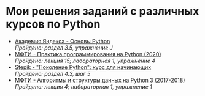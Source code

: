 # Мои решения заданий с различных курсов по Python

- [Академия Яндекса - Основы Python](/Yandex_Handbook/)  
  *Пройдено: раздел 3.5, упражнение J*
- [МФТИ - Практика программирования на Python (2020)](/MIPT_Python/)  
  *Пройдено: лекция 15; лабораторная 1, упражнение 4*
- [Stepik - "Поколение Python": курс для начинающих](/Stepik_PyGen_beginer/)  
  *Пройдено: раздел 4.3, шаг 5*
- [МФТИ - Алгоритмы и структуры данных на Python 3 (2017-2018)](/MIPT_CS_Python3/)  
  *Пройдено: лекция 4; лабораторная 1, упражнение 1*
